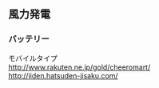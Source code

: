 

## 風力発電



### バッテリー
モバイルタイプ  
http://www.rakuten.ne.jp/gold/cheeromart/  
http://jiden.hatsuden-jisaku.com/  








